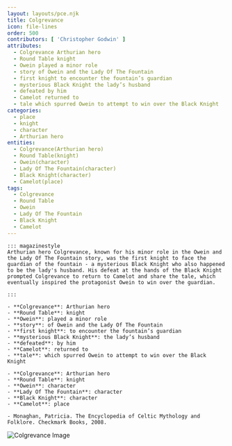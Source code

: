 ```yaml
---
layout: layouts/pce.njk
title: Colgrevance
icon: file-lines
order: 500
contributors: [ 'Christopher Godwin' ]
attributes:
  - Colgrevance Arthurian hero
  - Round Table knight
  - Owein played a minor role
  - story of Owein and the Lady Of The Fountain
  - first knight to encounter the fountain’s guardian
  - mysterious Black Knight the lady’s husband
  - defeated by him
  - Camelot returned to
  - tale which spurred Owein to attempt to win over the Black Knight
categories:
  - place
  - knight
  - character
  - Arthurian hero
entities:
  - Colgrevance(Arthurian hero)
  - Round Table(knight)
  - Owein(character)
  - Lady Of The Fountain(character)
  - Black Knight(character)
  - Camelot(place)
tags:
  - Colgrevance
  - Round Table
  - Owein
  - Lady Of The Fountain
  - Black Knight
  - Camelot
---
```

``` tab [group1:Info]
::: magazinestyle
Arthurian hero Colgrevance, known for his minor role in the Owein and the Lady Of The Fountain story, was the first knight to face the guardian of the fountain - a mysterious Black Knight who also happened to be the lady's husband. His defeat at the hands of the Black Knight prompted Colgrevance to return to Camelot and share the tale, which eventually inspired the protagonist Owein to win over the guardian.

:::
```
``` tab [group1:Attributes]
- **Colgrevance**: Arthurian hero
- **Round Table**: knight
- **Owein**: played a minor role
- **story**: of Owein and the Lady Of The Fountain
- **first knight**: to encounter the fountain’s guardian
- **mysterious Black Knight**: the lady’s husband
- **defeated**: by him
- **Camelot**: returned to
- **tale**: which spurred Owein to attempt to win over the Black Knight
```
``` tab [group1:Entities]
- **Colgrevance**: Arthurian hero
- **Round Table**: knight
- **Owein**: character
- **Lady Of The Fountain**: character
- **Black Knight**: character
- **Camelot**: place
```
``` tab [group1:Sources]
- Monaghan, Patricia. The Encyclopedia of Celtic Mythology and Folklore. Checkmark Books, 2008.
```
![Colgrevance Image](https://upload.wikimedia.org/wikipedia/commons/thumb/7/7b/Holy_Grail_Tapestry_-The_Arming_and_Departure_of_the_Kniights.jpg/1200px-Holy_Grail_Tapestry_-The_Arming_and_Departure_of_the_Kniights.jpg)
